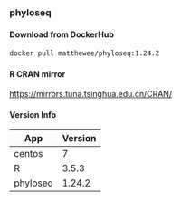 ### phyloseq  
#### Download from DockerHub  
```bash
docker pull matthewee/phyloseq:1.24.2
```  
#### R CRAN mirror
https://mirrors.tuna.tsinghua.edu.cn/CRAN/
#### Version Info
| App | Version |
| --- | --- |
| centos | 7 |
| R | 3.5.3 |
| phyloseq | 1.24.2 |
